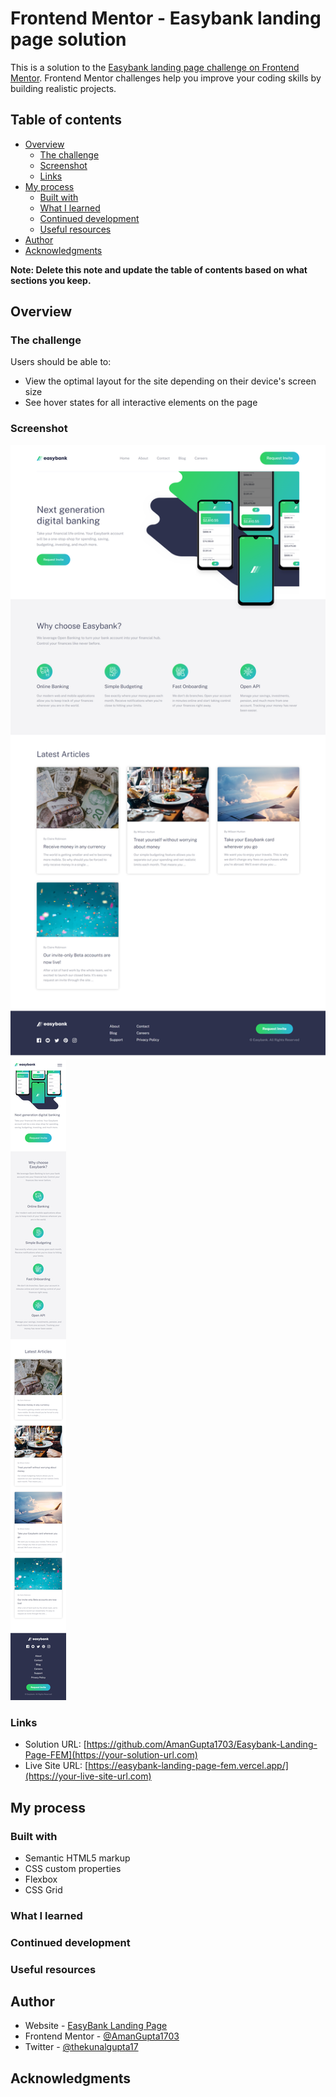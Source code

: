 # Frontend Mentor - Easybank landing page solution

This is a solution to the [Easybank landing page challenge on Frontend Mentor](https://www.frontendmentor.io/challenges/easybank-landing-page-WaUhkoDN). Frontend Mentor challenges help you improve your coding skills by building realistic projects.

## Table of contents

- [Overview](#overview)
  - [The challenge](#the-challenge)
  - [Screenshot](#screenshot)
  - [Links](#links)
- [My process](#my-process)
  - [Built with](#built-with)
  - [What I learned](#what-i-learned)
  - [Continued development](#continued-development)
  - [Useful resources](#useful-resources)
- [Author](#author)
- [Acknowledgments](#acknowledgments)

**Note: Delete this note and update the table of contents based on what sections you keep.**

## Overview

### The challenge

Users should be able to:

- View the optimal layout for the site depending on their device's screen size
- See hover states for all interactive elements on the page

### Screenshot

![](./output/desktop-preview.png)
![](./output/mobile-preview.png)

### Links

- Solution URL: [https://github.com/AmanGupta1703/Easybank-Landing-Page-FEM](https://your-solution-url.com)
- Live Site URL: [https://easybank-landing-page-fem.vercel.app/](https://your-live-site-url.com)

## My process

### Built with

- Semantic HTML5 markup
- CSS custom properties
- Flexbox
- CSS Grid

### What I learned

### Continued development

### Useful resources

## Author

- Website - [EasyBank Landing Page](https://easybank-landing-page-fem.vercel.app/)
- Frontend Mentor - [@AmanGupta1703](https://www.frontendmentor.io/profile/AmanGupta1703)
- Twitter - [@thekunalgupta17](https://www.twitter.com/thekunalgupta17)

## Acknowledgments
